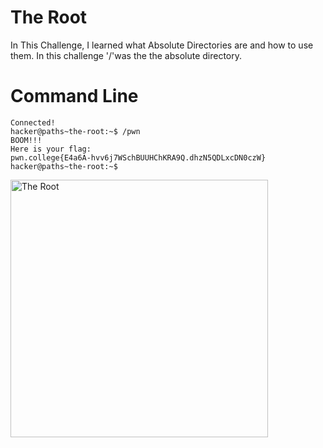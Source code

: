 # The Root
In This Challenge, I learned what Absolute Directories are and how to use them. In this challenge '/'was the the absolute directory.
# Command Line
```
Connected!
hacker@paths~the-root:~$ /pwn
BOOM!!!
Here is your flag:
pwn.college{E4a6A-hvv6j7WSchBUUHChKRA9Q.dhzN5QDLxcDN0czW}
hacker@paths~the-root:~$
```
<img width="412" alt="The Root" src="https://github.com/user-attachments/assets/8760e406-331d-41f4-8ad3-b976ac9502ea">

